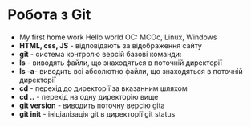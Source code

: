 # Робота з Git
* My first home work Hello world ОС: MCOc, Linux, Windows
* **HTML, css, JS** - відповідають за відображення сайту 
* **git** - система контролю версій базові команди:
* **ls** - виводять файли, що знаходяться в поточній директорії 
* **ls -a**- виводить всі абсолютно файли, що знаходяться в поточній директорії 
* **cd** - перехід до директорії за вказанним шляхом
* **cd ..** - перехід на одну директорію вище 
* **git version** - виводить поточну версію gitа 
* **git init** - ініціалізація git в директорії git status
